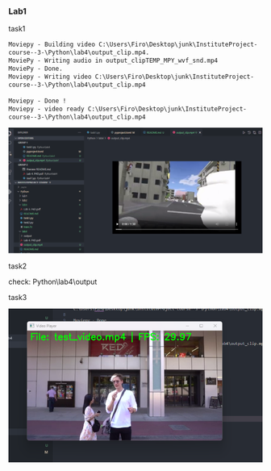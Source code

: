 ### Lab1
task1
```(.venv) C:\Users\Firo\Desktop\junk\InstituteProject-course--3-\Python>poetry run python "c:\Users\Firo\Desktop\junk\InstituteProject-course--3-\Python\lab4\task1.py" "C:\Users\Firo\Desktop\junk\InstituteProject-course--3-\Python\lab4\test_video.mp4" "00:01:00" "00:02:30" "output_clip.mp4"  
Moviepy - Building video C:\Users\Firo\Desktop\junk\InstituteProject-course--3-\Python\lab4\output_clip.mp4.
MoviePy - Writing audio in output_clipTEMP_MPY_wvf_snd.mp4
MoviePy - Done.                                                                                                                                                                                     
Moviepy - Writing video C:\Users\Firo\Desktop\junk\InstituteProject-course--3-\Python\lab4\output_clip.mp4

Moviepy - Done !                                                                                                                                                                                    
Moviepy - video ready C:\Users\Firo\Desktop\junk\InstituteProject-course--3-\Python\lab4\output_clip.mp4
```

![](../readmeImg/Screenshot_11.png)



task2

check:
Python\lab4\output

task3

![](../readmeImg/Screenshot_12.png)